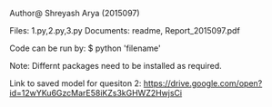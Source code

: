 Author@ Shreyash Arya (2015097)

Files: 1.py,2.py,3.py
Documents: readme, Report_2015097.pdf

Code can be run by: $ python 'filename'

Note: Differnt packages need to be installed as required.

Link to saved model for quesiton 2: https://drive.google.com/open?id=12wYKu6GzcMarE58iKZs3kGHWZ2HwjsCi
